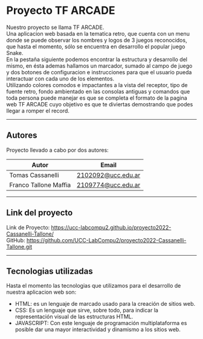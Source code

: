 # Proyecto TF ARCADE

Nuestro proyecto se llama TF ARCADE.<br>
Una aplicacion web basada en la tematica retro, que cuenta con un menu donde se puede observar los nombres y logos de 3 juegos reconocidos, que hasta el momento, sólo se encuentra en desarrollo el popular juego Snake. <br>
En la pestaña siguiente podemos encontrar la estructura y desarrollo del mismo, en ésta ademas hallamos un marcador, sumado al campo de juego y dos botones de configuracion e instrucciones para que el usuario pueda interactuar con cada uno de los elementos. <br>
Utilizando colores comodos e impactantes a la vista del receptor, tipo de fuente retro, fondo ambientado en las consolas antiguas y comandos que toda persona puede manejar es que se completa el formato de la pagina web TF ARCADE cuyo objetivo es que te diviertas demostrando que podes llegar a romper el record.

---

## Autores

Proyecto llevado a cabo por dos autores:

| Autor                 | Email              |
| --------------------- | ------------------ |
| Tomas Cassanelli      | 2102092@ucc.edu.ar |
| Franco Tallone Maffia | 2109774@ucc.edu.ar |

---

## Link del proyecto

Link de Proyecto: https://ucc-labcompu2.github.io/proyecto2022-Cassanelli-Tallone/ <br>
GitHub: https://github.com/UCC-LabCompu2/proyecto2022-Cassanelli-Tallone.git

---

## Tecnologias utilizadas

Hasta el momento las tecnologias que utilizamos para el desarrollo de nuestra aplicacion web son:

- HTML: es un lenguaje de marcado usado para la creación de sitios web.
- CSS: Es un lenguaje que sirve, sobre todo, para indicar la representación visual de las estructuras HTML.
- JAVASCRIPT: Con este lenguaje de programación multiplataforma es posible dar una mayor interactividad y dinamismo a los sitios web.

<!-- ## Requisitos del Segundo Parcial

### Sobre el proyecto general
- [ ] Todas las correcciones y mejoras solicitadas durante el primer parcial deben estar corregidas.
- [ ] No debe haber errores presentes en el código (realizar Code > Inspect Code para verificar que no haya errores)
- [ ] No debe haber errores JavaScripts presentes. (ver con F12 si hay errores)

### Sobre la funcionalidad JavaScript
Se debe agregar funcionalidad Js a la página HTML+CSS desarrollada
- [ ] Una función que compruebe si los valores ingresados son correctos, y si no lo son, que le indique al usuario por un alert, y que blanquee el contenido del campo.
- [ ] Una función que calcule algo en base a los valores ingresados por el usuario en los inputs.
- [ ] Una función que realice un dibujo sobre un canvas (debe ser representativo y acorde a los valores ingreados).

### Sobre la documentación
- [ ] TODAS las funciones javaScript deben estar comentadas adecuadamente. [JsDoc](https://jsdoc.app/about-getting-started.html)
   ```/**
     * Descripción de que hace la función
     * @method Nombre de la función
     * @param {string} ParámetroA - Explicación de que valor almacena ParámetroA
     * @param {number} ParámetroB - Explicación de que valor almacena ParámetroB
     * @return Valor que retorna
     */
   ```

### Sobre las correcciones
* Se corregirá el proyecto con el último commit realizado en Github hasta las 23:59 del día anterior a la fecha de entrega
* Las notas serán de manera logarítmica: (Por ejemplo 60% 4; 70% 5,5; 80% 7; 90% 8,5)
* Las sugerencias sobre el HTML y CSS realizadas en el anterior parcial dejen ser corregidas.


## Requisitos del FINAL
- [ ] Todas las correcciones y mejoras solicitadas durante el primer y segundo parcial deben estar corregidas.
- [ ] No debe haber errores presentes en el código (realizar Code > Inspect Code para verificar que no haya errores)
- [ ] No debe haber errores JavaScript presentes (F12 > Consola)
- [ ] Debe cumplir con TODOS los requisitos del 1er y 2do Parcial (si se agrego código nuevo en Js, se debe documentar, si hay nuevos inputs de html deben contener su label, etc)
- [ ] El Canvas debe poseer animación con setInterval() o requestAnimationFrame()
- [ ] El cálculo del ejercicio de física/etc debe ser el correcto, independientemente de los valores ingresados. -->

